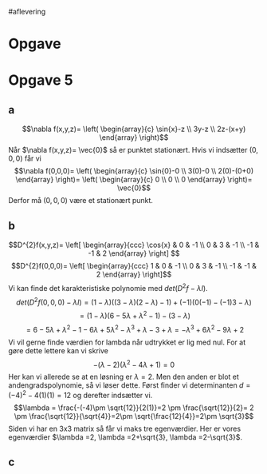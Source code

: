 #aflevering 
# Opgave 

# Opgave 5
## a
$$\nabla f(x,y,z)= \left(
\begin{array}{c}
\sin{x}-z \\ 3y-z  \\ 2z-(x+y)
\end{array}
\right)$$
Når $\nabla f(x,y,z)= \vec{0}$ så er punktet stationært. Hvis vi indsætter $(0,0,0)$ får vi $$\nabla f(0,0,0)= \left(
\begin{array}{c}
\sin{0}-0 \\ 3(0)-0 \\ 2(0)-(0+0)
\end{array}
\right)= \left(
\begin{array}{c}
0 \\ 0 \\ 0
\end{array}
\right)= \vec{0}$$
Derfor må $(0,0,0)$ være et stationært punkt.

## b
$$D^{2}f(x,y,z)= \left[
\begin{array}{ccc}
\cos{x} & 0 & -1 \\ 
0 & 3 & -1 \\ 
-1 & -1 & 2
\end{array}
\right] $$
$$D^{2}f(0,0,0)= \left[
\begin{array}{ccc}
1 & 0 & -1 \\ 
0 & 3 & -1 \\ 
-1 & -1 & 2
\end{array}
\right]$$
Vi kan finde det karakteristiske polynomie med $det(D^{2}f - \lambda I)$.
$$det(D^{2}f(0,0,0)- \lambda I)=(1-\lambda)((3-\lambda )(2-\lambda )-1)+ (-1)(0(-1)-(-1)3-\lambda)$$
$$= (1-\lambda)(6-5\lambda +\lambda^{2}-1)-(3-\lambda)$$
$$=6-5\lambda +\lambda ^{2}-1 -6\lambda +5\lambda ^{2}-\lambda ^{3}+\lambda -3+\lambda = -\lambda^{3}+6\lambda ^{2}-9\lambda +2$$
Vi vil gerne finde værdien for lambda når udtrykket er lig med nul. For at gøre dette lettere kan vi skrive
$$-(\lambda -2)(\lambda ^{2}-4\lambda +1)=0$$
Her kan vi allerede se at en løsning er $\lambda =2$.
Men den anden er blot et andengradspolynomie, så vi løser dette.
Først finder vi determinanten $d = (-4)^{2} - 4(1)(1)=12$ og derefter indsætter vi.
$$\lambda = \frac{-(-4)\pm \sqrt{12}}{2(1)}=2 \pm \frac{\sqrt{12}}{2}= 2 \pm \frac{\sqrt{12}}{\sqrt{4}}=2\pm \sqrt{\frac{12}{4}}=2\pm \sqrt{3}$$
Siden vi har en 3x3 matrix så får vi maks tre egenværdier. Her er vores egenværdier $\lambda =2, \lambda =2+\sqrt{3}, \lambda =2-\sqrt{3}$.

## c
